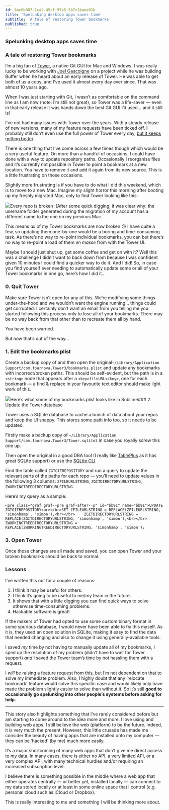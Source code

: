 ```yaml
---
id: 9ac6b007-1ca2-45cf-97e5-5b7c1baea91b
title: 'Spelunking desktop apps saves time'
subtitle: 'A tale of restoring Tower bookmarks'
published: true
---
```




### Spelunking desktop apps saves time

### A tale of restoring Tower bookmarks

I’m a big fan of [Tower](https://www.git-tower.com/mac), a native Git GUI for Mac and Windows. I was really lucky to be working with [Joel Gascoigne](https://twitter.com/joelgascoigne) on a project while he was building Buffer when he heard about an early release of Tower. He was able to get both of us a copy, and I’ve used it almost every day ever since. That was almost 10 years ago.

When I was just starting with Git, I wasn’t as comfortable on the command line as I am now (note: I’m still not great), so Tower was a life-saver — even in that early release it was hands down the best Git GUI I’d used… and it still is!

I’ve not had many issues with Tower over the years. With a steady release of new versions, many of my feature requests have been ticked off. I probably still don’t even use the full power of Tower every day, [but it keeps getting better](https://www.git-tower.com/release-notes/mac).

There is one thing that I’ve come across a few times though which would be a very useful feature. On more than a handful of occasions, I could have done with a way to update repository paths. Occasionally I reorganise files and it’s currently not possible in Tower to point a bookmark at a new location. You have to remove it and add it again from its new source. This is a little frustrating on those occasions.

Slightly more frustrating is if you have to do what I did this weekend, which is to move to a new Mac. Imagine my slight horror this morning after booting up my freshly migrated Mac, only to find Tower looking like this:

![](https://cdn-images-1.medium.com/max/800/1*B6lyhpvQ9DX5DG7Ek-HVZA.png)Every repo is broken :(After some quick digging, it was clear why: the username folder generated during the migration of my account has a different name to the one on my previous Mac.

This means *all* of my Tower bookmarks are now broken 😢 I have quite a few, so updating them one-by-one would be a boring and time-consuming task. As there’s no way to re-point individual bookmarks, you can bet there’s no way to re-point a load of them *en masse* from with the Tower UI.

Maybe I should just shut up, get some coffee and get on with it? Well this was a challenge I didn’t want to back down from because I was confident given 10 minutes I could find a quicker way to do it. And I did! So, in case you find yourself ever needing to automatically update some or all of your Tower bookmarks in one go, here’s how I did it…

### 0. Quit Tower

Make sure Tower isn’t open for any of this. We’re modifying some things under-the-hood and we wouldn’t want the engine running… things could get corrupted. I certainly don’t want an email from you telling me you started following this process only to lose all of your bookmarks. There may be no way back from that other than to recreate them all by hand.

You have been warned.

But now that’s out of the way…

### 1. Edit the bookmarks plist

Create a backup copy of and then open the original`~/Library/Application Support/com.fournova.Tower3/bookmarks.plist` and update any bookmarks with incorrect/broken paths. This should be self-evident, but the path is in a `<string>` node that appears after a `<key>fileURL</key>`, one for each bookmark — a find &amp; replace in your favourite text editor should make light work of this.

![](https://cdn-images-1.medium.com/max/800/1*efr2OqGAFGb__le2HO9U1w.png)Here’s what some of my bookmarks.plist looks like in Sublime### 2. Update the Tower database

Tower uses a SQLite database to cache a bunch of data about your repos and keep the UI snappy. This stores some path info too, so it needs to be updated.

Firstly make a backup copy of `~/Library/Application Support/com.fournova.Tower3/Tower.sqlite3` in case you royally screw this one up.

Then open the original in a good DBA tool (I really like [TablePlus](https://www.tableplus.io/) as it has great SQLite support) or use the [SQLite CLI](https://sqlite.org/cli.html).

Find the table called `ZGTGITREPOSITORY` and run a query to update the relevant parts of the paths for each repo — you’ll need to update values in the following 3 columns: `ZFILEURLSTRING`, `ZGITDIRECTORYURLSTRING`, `ZWORKINGTREEDIRECTORYURLSTRING`.

Here’s my query as a sample:

```
<pre class="graf graf--pre graf-after--p" id="bb91" name="bb91">UPDATE ZGTGITREPOSITORY<br></br>SET ZFILEURLSTRING = REPLACE(ZFILEURLSTRING, 'simonhamp', 'simon'),<br></br>    ZGITDIRECTORYURLSTRING = REPLACE(ZGITDIRECTORYURLSTRING, 'simonhamp', 'simon'),<br></br>    ZWORKINGTREEDIRECTORYURLSTRING = REPLACE(ZWORKINGTREEDIRECTORYURLSTRING, 'simonhamp', 'simon');
```

### 3. Open Tower

Once those changes are all made and saved, you can open Tower and your broken bookmarks should be back to normal.

### Lessons

I’ve written this out for a couple of reasons:

1. I think it may be useful for others.
2. I think it’s going to be useful to me/my team in the future.
3. It shows that with a little digging you can find quick ways to solve otherwise time-consuming problems.
4. Hackable software is great!

If the makers of Tower had opted to use some custom binary format in some spurious database, I would never have been able to fix this myself. As it is, they used an open solution in SQLite, making it easy to find the data that needed changing and also to change it using generally-available tools.

I saved *my* time by not having to manually update all of my bookmarks, I sped up the resolution of my problem (didn’t have to wait for Tower support) *and* I saved the Tower team’s time by not hassling them with a request.

I *will* be raising a feature request from this, but I’m not dependent on that to solve my immediate problem. Also, I highly doubt that any ‘relocate bookmark’ feature would solve this specific case and would likely only have made the problem slightly easier to solve than without it. So it’s still **good to occasionally go spelunking into other people’s systems before asking for help**.





---



This story also highlights something that I’ve rarely considered before but am starting to come around to the idea more and more. I love using and building web apps. I still believe the web (platform) to be the future. Indeed, it is very much the present. However, this little crusade has made me consider the beauty of having apps that are installed onto my computer — they can be ‘hacked’ (by me) much more easily.

It’s a major shortcoming of many web apps that don’t give me direct access to *my* data. In many cases, there is either no API, a very limited API, or a very complex API, with many technical hurdles and/or requiring an increased subscription level.

I believe there is something possible in the middle where a web app that either operates centrally — or better yet, installed locally — can connect to my data stored locally or at least in some online space that I control (e.g. personal cloud such as iCloud or Dropbox).

This is really interesting to me and something I will be thinking more about.

